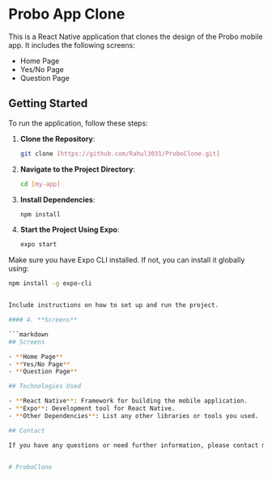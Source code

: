 # Probo App Clone


This is a React Native application that clones the design of the Probo mobile app. It includes the following screens:
- Home Page
- Yes/No Page
- Question Page


## Getting Started

To run the application, follow these steps:

1. **Clone the Repository**:
   ```bash
   git clone [https://github.com/Rahul3031/ProboClone.git]
   ```

2. **Navigate to the Project Directory**:
   ```bash
   cd [my-app]
   ```

3. **Install Dependencies**:
   ```bash
   npm install
   ```

4. **Start the Project Using Expo**:
   ```bash
   expo start
   ```

Make sure you have Expo CLI installed. If not, you can install it globally using:
```bash
npm install -g expo-cli


Include instructions on how to set up and run the project.

#### 4. **Screens**

```markdown
## Screens

- **Home Page**
- **Yes/No Page**
- **Question Page**

## Technologies Used

- **React Native**: Framework for building the mobile application.
- **Expo**: Development tool for React Native.
- **Other Dependencies**: List any other libraries or tools you used.

## Contact

If you have any questions or need further information, please contact me at rahulassan1@gmail.com


#   P r o b o C l o n e  
 